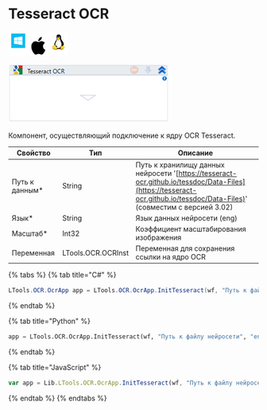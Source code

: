 # Tesseract OCR

![](<../../../.gitbook/assets/image (119) (38).png>)

![](<../../../.gitbook/assets/image (309).png>)

Компонент, осуществляющий подключение к ядру OCR Tesseract.

| Свойство        | Тип                | Описание                                                                                                                                                                |
| --------------- | ------------------ | ----------------------------------------------------------------------------------------------------------------------------------------------------------------------- |
| Путь к данным\* | String             | Путь к хранилищу данных нейросети '[https://tesseract-ocr.github.io/tessdoc/Data-Files](https://tesseract-ocr.github.io/tessdoc/Data-Files)' (совместим с версией 3.02) |
| Язык\*          | String             | Язык данных нейросети (eng)                                                                                                                                             |
| Масштаб\*       | Int32              | Коэффициент масштабирования изображения                                                                                                                                 |
| Переменная      | LTools.OCR.OCRInst | Переменная для сохранения ссылки на ядро OCR                                                                                                                            |

{% tabs %}
{% tab title="C#" %}
```csharp
LTools.OCR.OcrApp app = LTools.OCR.OcrApp.InitTesseract(wf, "Путь к файлу нейросети", "eng", 2);
```
{% endtab %}

{% tab title="Python" %}
```python
app = LTools.OCR.OcrApp.InitTesseract(wf, "Путь к файлу нейросети", "eng", 2)
```
{% endtab %}

{% tab title="JavaScript" %}
```javascript
var app = Lib.LTools.OCR.OcrApp.InitTesseract(wf, "Путь к файлу нейросети", "eng", 2);
```
{% endtab %}
{% endtabs %}
